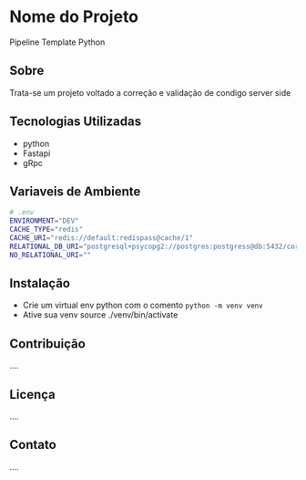# Nome do Projeto

Pipeline Template Python

## Sobre

Trata-se um projeto voltado a correção e validação de condigo server side

## Tecnologias Utilizadas

- python
- Fastapi
- gRpc

## Variaveis de Ambiente

```bash
# .env
ENVIRONMENT="DEV"
CACHE_TYPE="redis"
CACHE_URI="redis://default:redispass@cache/1"
RELATIONAL_DB_URI="postgresql+psycopg2://postgres:postgress@db:5432/core?sslmode=require"
NO_RELATIONAL_URI=""
```

## Instalação

- Crie um virtual env python com o comento `python -m venv venv`
- Ative sua venv source ./venv/bin/activate

## Contribuição

....

## Licença

....

## Contato

....
